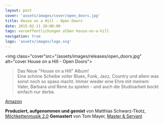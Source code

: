 ```yaml
---
layout: post
cover: 'assets/images/cover/open_doors.jpg'
title: House on a Hill - Open Doors
date: 2015-02-11 20:00:00
tags: veroeffentlichungen alben house-on-a-hill
navigation: true
logo: 'assets/images/logo.svg'
---
```


<img class="cover"src="/assets/images/releases/open_doors.jpg" alt="cover House on a Hill - Open Doors">

> Das Neue "House on a Hill" Album!  
> Eine schöne Scheibe voller Blues, Funk, Jazz, Country und allem was sonst noch so spass macht.
> Immer wieder eine Ehre mit meinem Vater, Barbara und Rene zu spielen - und auch die Studioarbeit
> bockt einfach nur derbe.


[Amazon](http://www.amazon.de/Open-Doors-House-Hill/dp/B00YC1P9JA)

__Produziert, aufgenommen und gemixt__ von Matthias Schwarz-Tkotz, [Milchkettenmusik 2.0](http://mkm2.de/)
__Gemastert__ von Tom Mayer, [Master & Servant](http://www.master-servant.de/)
